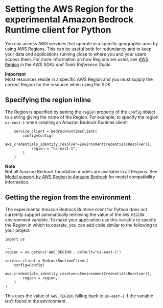 # Setting the AWS Region for the experimental Amazon Bedrock Runtime client for Python<a name="region"></a>

You can access AWS services that operate in a specific geographic area by using AWS Regions. This can be useful both for redundancy and to keep your data and applications running close to where you and your users access them. For more information on how Regions are used, see [AWS Region](https://docs.aws.amazon.com/sdkref/latest/guide/feature-region.html) in the *AWS SDKs and Tools Reference Guide*.

**Important**  
Most resources reside in a specific AWS Region and you must supply the correct Region for the resource when using the SDK.

## Specifying the region inline<a name="region-setting"></a>

The Region is specified by setting the `region` property of the `Config` object to a string giving the name of the Region. For example, to specify the region `us-east-1` when creating an Amazon Bedrock Runtime client:

```
    service_client = BedrockRuntimeClient(
        config=Config(
            aws_credentials_identity_resolver=EnvironmentCredentialsResolver(),
            region = "us-east-1",
        )
    )
```

**Note**  
Not all Amazon Bedrock foundation models are available in all Regions. See [Model support by AWS Region in Amazon Bedrock](https://docs.aws.amazon.com/bedrock/latest/userguide/models-regions.html) for model compatibility information.

## Getting the region from the environment<a name="region-getting-from-environment"></a>

The experimental Amazon Bedrock Runtime client for Python does not currently support automatically retrieving the value of the `AWS_REGION` environment variable. To make your application use this variable to specify the Region in which to operate, you can add code similar to the following to your project:

```
import os
    
...
region = os.getenv('AWS_REGION', default="us-east-1")
    
service_client = BedrockRuntimeClient(
    config=Config(
        aws_credentials_identity_resolver=EnvironmentCredentialsResolver(),
        region = region,
    )
)
```

This uses the value of `AWS_REGION`, falling back to `us-east-1` if the variable isn't found in the environment.
